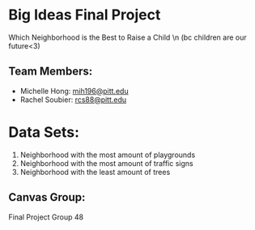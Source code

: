 # Big Ideas Final Project
Which Neighborhood is the Best to Raise a Child
\n (bc children are our future<3)

## Team Members:
* Michelle Hong: mih196@pitt.edu
* Rachel Soubier: rcs88@pitt.edu

# Data Sets:
1) Neighborhood with the most amount of playgrounds
2) Neighborhood with the most amount of traffic signs
3) Neighborhood with the least amount of trees

## Canvas Group:
Final Project Group 48


